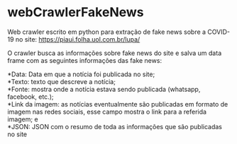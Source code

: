 # webCrawlerFakeNews
Web crawler escrito em python para extração de fake news sobre a COVID-19 no site: https://piaui.folha.uol.com.br/lupa/

O crawler busca as informações sobre fake news do site e salva um data frame com as seguintes informações das fake news:

*Data: Data em que a notícia foi publicada no site;<br>
*Texto: texto que descreve a notícia;<br>
*Fonte: mostra onde a notícia estava sendo publicada (whatsapp, facebook, etc.);<br>
*Link da imagem: as notícias eventualmente são publicadas em formato de imagem nas redes sociais, esse campo mostra o link para a referida imagem; e<br>
*JSON: JSON com o resumo de toda as informações que são publicadas no site

